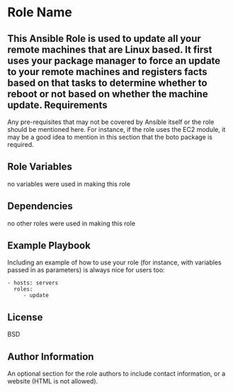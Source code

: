 Role Name
=========

This Ansible Role is used to update all your remote machines that are Linux based. It first uses your package manager to force an update to your remote machines and registers facts based on that tasks to determine whether to reboot or not based on whether the machine update.
Requirements
------------

Any pre-requisites that may not be covered by Ansible itself or the role should be mentioned here. For instance, if the role uses the EC2 module, it may be a good idea to mention in this section that the boto package is required.

Role Variables
--------------
no variables were used in making this role

Dependencies
------------

no other roles were used in making this role

Example Playbook
----------------

Including an example of how to use your role (for instance, with variables passed in as parameters) is always nice for users too:

    - hosts: servers
      roles:
         - update

License
-------

BSD

Author Information
------------------

An optional section for the role authors to include contact information, or a website (HTML is not allowed).
